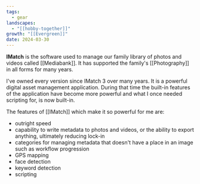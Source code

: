 ```yaml
---
tags:
  - gear
landscapes:
  - "[[hobby-together]]"
growth: "[[Evergreen]]"
date: 2024-03-30
---
```

**IMatch** is the software used to manage our family library of photos and videos called [[Mediabank]]. It has supported the family's [[Photography]] in all forms for many years.

I've owned every version since IMatch 3 over many years. It is a powerful digital asset management application. During that time the built-in features of the application have become more powerful and what I once needed scripting for, is now built-in.

The features of [[IMatch]] which make it so powerful for me are:

- outright speed
- capability to write metadata to photos and videos, or the ability to export anything, ultimately reducing lock-in
- categories for managing metadata that doesn't have a place in an image such as workflow progression
- GPS mapping
- face detection
- keyword detection
- scripting

